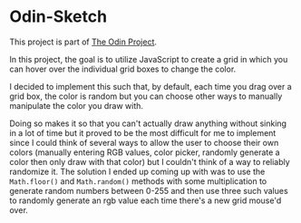 # Odin-Sketch

This project is part of [The Odin Project](https://www.theodinproject.com/lessons/foundations-etch-a-sketch).

In this project, the goal is to utilize JavaScript to create a grid in which you can hover over the individual grid boxes to change the color.

I decided to implement this such that, by default, each time you drag over a grid box, the color is random but you can choose other ways to manually manipulate the color you draw with.

Doing so makes it so that you can't actually draw anything without sinking in a lot of time but it proved to be the most difficult for me to implement since I could think of several ways to allow the user to choose their own colors (manually entering RGB values, color picker, randomly generate a color then only draw with that color) but I couldn't think of a way to reliably randomize it. The solution I ended up coming up with was to use the `Math.floor()` and `Math.random()` methods with some multiplication to generate random numbers between 0-255 and then use three such values to randomly generate an rgb value each time there's a new grid mouse'd over.